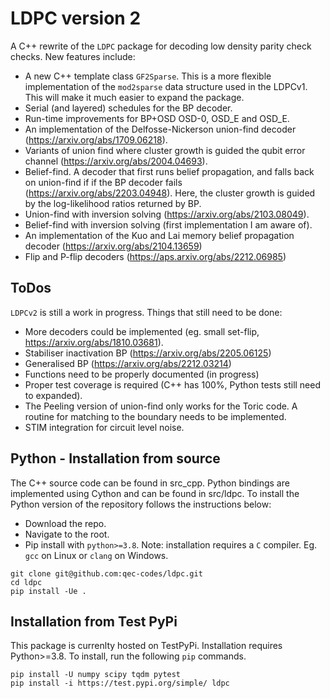 # LDPC version 2

A C++ rewrite of the `LDPC` package for decoding low density parity check checks. New features include:

- A new C++ template class `GF2Sparse`. This is a more flexible implementation of the `mod2sparse` data structure used in the LDPCv1. This will make it much easier to expand the package.
- Serial (and layered) schedules for the BP decoder.
- Run-time improvements for BP+OSD OSD-0, OSD_E and OSD_E.
- An implementation of the Delfosse-Nickerson union-find decoder (https://arxiv.org/abs/1709.06218).
- Variants of union find where cluster growth is guided the qubit error channel (https://arxiv.org/abs/2004.04693).
- Belief-find. A decoder that first runs belief propagation, and falls back on union-find if if the BP decoder fails (https://arxiv.org/abs/2203.04948). Here, the cluster growth is guided by the log-likelihood ratios returned by BP.
- Union-find with inversion solving (https://arxiv.org/abs/2103.08049).
- Belief-find with inversion solving (first implementation I am aware of).
- An implementation of the Kuo and Lai memory belief propagation decoder (https://arxiv.org/abs/2104.13659)
- Flip and P-flip decoders (https://aps.arxiv.org/abs/2212.06985)

## ToDos

`LDPCv2` is still a work in progress. Things that still need to be done:
- More decoders could be implemented (eg. small set-flip, https://arxiv.org/abs/1810.03681).
- Stabiliser inactivation BP (https://arxiv.org/abs/2205.06125)
- Generalised BP (https://arxiv.org/abs/2212.03214)
- Functions need to be properly documented (in progress)
- Proper test coverage is required (C++ has 100%, Python tests still need to expanded).
- The Peeling version of union-find only works for the Toric code. A routine for matching to the boundary needs to be implemented.
- STIM integration for circuit level noise.

## Python - Installation from source

The C++ source code can be found in src_cpp. Python bindings are implemented using Cython and can be found in src/ldpc. To install the Python version of the repository follows the instructions below: 

- Download the repo.
- Navigate to the root.
- Pip install with `python>=3.8`.
Note: installation requires a `C` compiler. Eg. `gcc` on Linux or `clang` on Windows.

```
git clone git@github.com:qec-codes/ldpc.git
cd ldpc
pip install -Ue .
```

## Installation from Test PyPi

This package is currenlty hosted on TestPyPi. Installation requires Python>=3.8. To install, run the following `pip` commands.

```
pip install -U numpy scipy tqdm pytest
pip install -i https://test.pypi.org/simple/ ldpc
```

<!-- ## Quickstart

I have included some *demo* codes in the `ldpc.codes` module. By default, parity check matrices are now represented as `scipy.sparse.csr_matrix` objects.


```python
from ldpc.codes import hamming_code

H = hamming_code(3)

H
```




    <3x7 sparse matrix of type '<class 'numpy.uint8'>'
    	with 12 stored elements in Compressed Sparse Row format>




```python
## To get the dense representaiton of the code, we can use the `scipy.sparse.toarray()` method
H.toarray()
```




    array([[0, 0, 0, 1, 1, 1, 1],
           [0, 1, 1, 0, 0, 1, 1],
           [1, 0, 1, 0, 1, 0, 1]], dtype=uint8)




```python
# Ring code

from ldpc.codes import ring_code

H = ring_code(4)
H.toarray()
```




    array([[1, 1, 0, 0],
           [0, 1, 1, 0],
           [0, 0, 1, 1],
           [1, 0, 0, 1]], dtype=uint8)




```python
# Full rank repetition code

from ldpc.codes import rep_code
H = rep_code(4)
H.toarray()
```




    array([[1, 1, 0, 0],
           [0, 1, 1, 0],
           [0, 0, 1, 1]], dtype=uint8)



# Calculating code properties

Code properties can be calculated with the help of GF2 linear algebra functions in the `ldpc.gf2sparse` package. This module is a Python wrapper for my *Up-Down-Left-Right* (ldpc) sparse matrix library written in C++ (this can be installed from https://github.com/qec-codes/ldpc). See examples below


```python
from ldpc.codes import hamming_code
import ldpc.gf2sparse as gf2sparse

# The rank 4 Hamming code
H = hamming_code(4)

# Physical bits
physical_bit_count = H.shape[1]

# Logical bits (by the Rank-Nullity Theorem)
logical_bit_count = physical_bit_count - gf2sparse.rank(H)

# Print code parameters
print(f"[n = {physical_bit_count}, k = {logical_bit_count}]")
```

    [n = 15, k = 11]



```python
# You can also get a basis of the codewords using the kernel function

codeword_basis = gf2sparse.kernel(H)

codeword_basis.toarray()
```




    array([[1, 0, 0, 1, 1, 0, 0, 0, 0, 0, 0, 0, 0, 0, 0],
           [0, 1, 0, 1, 0, 1, 0, 0, 0, 0, 0, 0, 0, 0, 0],
           [1, 1, 0, 1, 0, 0, 1, 0, 0, 0, 0, 0, 0, 0, 0],
           [1, 1, 1, 0, 0, 0, 0, 0, 0, 0, 0, 0, 0, 0, 0],
           [1, 0, 0, 0, 0, 0, 0, 1, 1, 0, 0, 0, 0, 0, 0],
           [0, 1, 0, 0, 0, 0, 0, 1, 0, 1, 0, 0, 0, 0, 0],
           [1, 1, 0, 0, 0, 0, 0, 1, 0, 0, 1, 0, 0, 0, 0],
           [0, 0, 0, 1, 0, 0, 0, 1, 0, 0, 0, 1, 0, 0, 0],
           [1, 0, 0, 1, 0, 0, 0, 1, 0, 0, 0, 0, 1, 0, 0],
           [0, 1, 0, 1, 0, 0, 0, 1, 0, 0, 0, 0, 0, 1, 0],
           [1, 1, 0, 1, 0, 0, 0, 1, 0, 0, 0, 0, 0, 0, 1]], dtype=uint8)




```python
# Finally, you can use the `gf2sparse.PluDecomposition` class to build your
# own linear algebra routines. Eg. we can write a rref function
import scipy.sparse
import numpy as np
import ldpc.gf2sparse as gf2sparse
from typing import Tuple,List
from ldpc.codes import hamming_code

def rref(H: scipy.sparse.spmatrix) -> Tuple[List[int], scipy.sparse.spmatrix]:
    """
    Compute the Reduced Row Echelon Form (RREF) of a given sparse matrix.

    Parameters
    ----------
    H : scipy.sparse.spmatrix
        The input sparse matrix for which the RREF is to be computed.

    Returns
    -------
    Tuple[List[int], scipy.sparse.spmatrix]
        A tuple containing the pivot columns and the RREF of the input matrix.
        - The first element is a list of integers representing the pivot columns.
        - The second element is the RREF of the input matrix as a scipy.sparse.spmatrix.
    """
    
    # Initialise the PLU decomposition class with the input matrix H.
    # We set `full_reduce = False`. This means the funciton does not reduced entries above the diagonal
    # We set `lower_triangular=False`. This means the function does not calculate the lower triangular component
    # of the decmomposition.
    plu_H = gf2sparse.PluDecomposition(H, full_reduce=False, lower_triangular=False)  
    
    # Extract the upper triangular matrix (U) from the PLU decomposition to get the RREF
    rref_H = plu_H.U
    
    # Extract the pivot columns from the PLU decomposition
    pivots_columns = plu_H.pivots

    # Return a tuple containing the pivot columns and the RREF of H
    return (pivots_columns, rref_H)

pivots, H_rref = rref(H)

pivots
H_rref.toarray()
```




    array([[1, 0, 1, ..., 1, 0, 1],
           [0, 1, 1, ..., 0, 1, 1],
           [0, 0, 0, ..., 1, 1, 1],
           ...,
           [0, 0, 0, ..., 1, 1, 1],
           [0, 0, 0, ..., 1, 1, 1],
           [0, 0, 0, ..., 1, 1, 1]], dtype=uint8)



The `ldpc.gf2sparse` library is fast. E.g. the RREF of a $32,767$ bit Hamming code can be computed in $<1s$


```python
import ldpc.gf2sparse as gf2sparse
from ldpc.codes import hamming_code

H = hamming_code(15)

print(f"[n = {H.shape[1]}, k = {H.shape[1]-gf2sparse.rank(H)}]")
rref(H)
```

    [n = 32767, k = 32752]





    (array([    0,     1,     3,     7,    15,    31,    63,   127,   255,
              511,  1023,  2047,  4095,  8191, 16383], dtype=int32),
     <15x32767 sparse matrix of type '<class 'numpy.uint8'>'
     	with 245760 stored elements in Compressed Sparse Row format>)



## Belief propagation decoding

The belief propagation decoder in LDPCv2 has undergone a complete rewrite to add new functionality and make it easier to extend. There is also new syntax to bring the packge in line with modern Python standards (however, the old syntax should still work). New features include:

- Serial (and layered) schedules.
- Sparse matrix input for all decoders.
- approx. 30% improvement in speed.




```python
from ldpc.bp_decoder import BpDecoder
from ldpc.codes import hamming_code
import numpy as np

# Rank 4 Hamming code
H = hamming_code(4)

# Call the decoder class
decoder = BpDecoder(H, error_rate = 0.1, bp_method="minimum_sum", ms_scaling_factor=0.9, schedule="serial")

syndrome = np.array([1,1,1,1])

dec = decoder.decode(syndrome)
dec
```




    array([0, 1, 0, 0, 0, 0, 0, 0, 0, 0, 0, 0, 1, 0, 0])



The sparse matrix input means that the decoder can now be initialised by quickly. E.g. let's initialise a decoder for a massive $1$ million bit repetition code.


```python
from ldpc.bp_decoder import BpDecoder
from ldpc.codes import rep_code
import numpy as np

H = rep_code(1_000_000)
decoder = BpDecoder(H, error_rate = 0.01, schedule = "serial")
```

## BP+OSD Decoding

For decoding quantum codes, it is sometimes better to use a belief propagation + ordered statistics decoder (BP+OSD). The BP+OSD implementation in LDPCv2 is more scalable than the LDPCv1. The perforance improvements can be attributed to a new row reduction routine that preserves sparsity as much as possible.




```python
from ldpc.bposd_decoder import BpOsdDecoder
from ldpc.codes import hamming_code
import numpy as np

# Rank 10 Hamming code
H = hamming_code(10)

# Call the decoder class
decoder = BpOsdDecoder(H, error_rate = 0.1, bp_method="minimum_sum", ms_scaling_factor=0.9, schedule="serial", osd_method = "Exhaustive", osd_order = 5)

syndrome = np.array([1,1,1,1,0,0,0,0,0,0])

dec = decoder.decode(syndrome)
dec
```




    array([0, 0, 0, ..., 0, 0, 0])

## Soft Syndrome Minimum-Sum Algorithm
When considering continuous syndrome error models, it has been shown to be useful to make use
of the soft information in the decoding. In Ravendraan et al. 2022 (https://arxiv.org/abs/2205.02341) 
it is shown that the soft syndrome can be used to improve the performance of minimum sum BP decoding.

The soft syndrome min-sum algorithm (SSMSA) is implemented in the `SoftInfoBpDecoder` class.

```python
from ldpc.bp_decoder import SoftInfoBpDecoder
from ldpc.codes import hamming_code
import numpy as np

# Rank 10 Hamming code
pcm = hamming_code(10)

# Call the decoder class
decoder = SoftInfoBpDecoder(pcm, error_rate=0.1, max_iter=pcm.shape[0], ms_scaling_factor=1.0, cutoff=10.0)

syndrome = np.array([-10., -10., -10., -10., 10., 10., 10., 10., 10., 10.])

dec = decoder.decode(syndrome)
print(dec)
```
    array([0, 0, 0, ..., 0, 0, 0])


# Random Serial Schedules

In Du Crest et al. 2023 (https://arxiv.org/abs/2308.13377v1) it is shown that using a random schedule at each iteration can improve convergence. Random scheduling can now be activated in the LDPCv2 by setting a nonzero `random_schedule_seed` when the decoder is initialised. 



```python
from ldpc.bposd_decoder import BpOsdDecoder
from ldpc.codes import hamming_code
import numpy as np

# Rank 10 Hamming code
H = hamming_code(10)

# Call the decoder class
decoder = BpOsdDecoder(H, error_rate = 0.1, bp_method="minimum_sum", ms_scaling_factor=0.9, schedule="serial", osd_method = "Exhaustive", osd_order = 5, random_schedule_seed = 10)

syndrome = np.array([1,1,1,1,0,0,0,0,0,0])

dec = decoder.decode(syndrome)
dec
```




    array([0, 0, 0, ..., 0, 0, 0])

 -->
